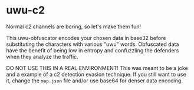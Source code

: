 # uwu-c2

Normal c2 channels are boring, so let's make them fun!

This uwu-obfuscator encodes your chosen data in base32 before substituting the characters with various "uwu" words. Obfuscated data have the benefit of being low in entropy and confuzzling the defenders when they analyze the traffic.

DO NOT USE THIS IN A REAL ENVIRONMENT! This was meant to be a joke and a example of a c2 detection evasion technique. If you still want to use it, change the `map.json` file and/or use base64 for denser data encoding.

